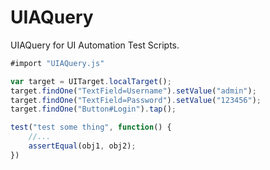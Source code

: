 # UIAQuery

UIAQuery for UI Automation Test Scripts.

```javascript
#import "UIAQuery.js"

var target = UITarget.localTarget();
target.findOne("TextField=Username").setValue("admin");
target.findOne("TextField=Password").setValue("123456");
target.findOne("Button#Login").tap();

test("test some thing", function() {
    //...
    assertEqual(obj1, obj2);
})

```
